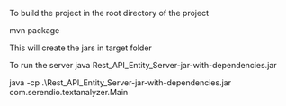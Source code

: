 To build the project in the root directory of the project 

mvn package

This will create the jars in target folder

To run the server 
java Rest_API_Entity_Server-jar-with-dependencies.jar

java -cp .\Rest_API_Entity_Server-jar-with-dependencies.jar com.serendio.textanalyzer.Main